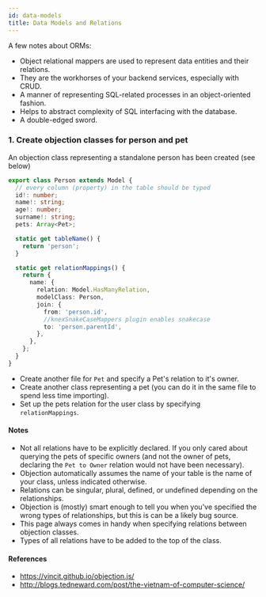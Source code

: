 ```yaml
---
id: data-models
title: Data Models and Relations
---
```


A few notes about ORMs:

- Object relational mappers are used to represent data entities and their relations.
- They are the workhorses of your backend services, especially with CRUD.
- A manner of representing SQL-related processes in an object-oriented fashion.
- Helps to abstract complexity of SQL interfacing with the database.
- A double-edged sword.

### 1. Create objection classes for person and pet

An objection class representing a standalone person has been created (see below)

```typescript
export class Person extends Model {
  // every column (property) in the table should be typed
  id!: number;
  name!: string;
  age!: number;
  surname!: string;
  pets: Array<Pet>;

  static get tableName() {
    return 'person';
  }

  static get relationMappings() {
    return {
      name: {
        relation: Model.HasManyRelation,
        modelClass: Person,
        join: {
          from: 'person.id',
          //knexSnakeCaseMappers plugin enables snakecase
          to: 'person.parentId',
        },
      },
    };
  }
}
```

- Create another file for `Pet` and specify a Pet's relation to it's owner.
- Create another class representing a pet (you can do it in the same file to spend less time importing).
- Set up the pets relation for the user class by specifying `relationMappings`.

#### Notes

- Not all relations have to be explicitly declared. If you only cared about querying the pets of specific owners (and not the owner of pets, declaring the `Pet to Owner` relation would not have been necessary).
- Objection automatically assumes the name of your table is the name of your class, unless indicated otherwise.
- Relations can be singular, plural, defined, or undefined depending on the relationships.
- Objection is (mostly) smart enough to tell you when you've specified the wrong types of relationships, but this is can be a likely bug source.
- This page always comes in handy when specifying relations between objection classes.
- Types of all relations have to be added to the top of the class.

#### References

- https://vincit.github.io/objection.js/
- http://blogs.tedneward.com/post/the-vietnam-of-computer-science/
